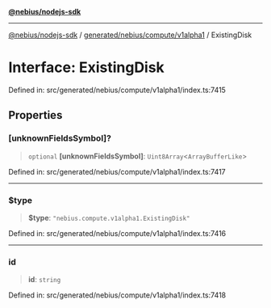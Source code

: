 [**@nebius/nodejs-sdk**](../../../../../README.md)

***

[@nebius/nodejs-sdk](../../../../../README.md) / [generated/nebius/compute/v1alpha1](../README.md) / ExistingDisk

# Interface: ExistingDisk

Defined in: src/generated/nebius/compute/v1alpha1/index.ts:7415

## Properties

### \[unknownFieldsSymbol\]?

> `optional` **\[unknownFieldsSymbol\]**: `Uint8Array`\<`ArrayBufferLike`\>

Defined in: src/generated/nebius/compute/v1alpha1/index.ts:7417

***

### $type

> **$type**: `"nebius.compute.v1alpha1.ExistingDisk"`

Defined in: src/generated/nebius/compute/v1alpha1/index.ts:7416

***

### id

> **id**: `string`

Defined in: src/generated/nebius/compute/v1alpha1/index.ts:7418
